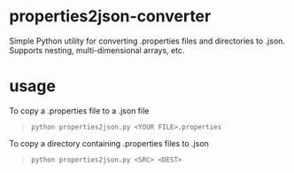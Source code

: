 # properties2json-converter
Simple Python utility for converting .properties files and directories to .json. Supports nesting, multi-dimensional arrays, etc.

# usage
To copy a .properties file to a .json file
>`python properties2json.py <YOUR FILE>.properties`

To copy a directory containing .properties files to .json
>`python properties2json.py <SRC> <DEST>`


